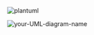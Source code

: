 ![plantuml](http://www.plantuml.com/plantuml/proxy?src=https://raw.githubusercontent.com/Future-Csg3/nkaca-training-docs/main/10_%E6%A4%9C%E8%A8%8E/01_GraphQL/graphql.iuml)

![your-UML-diagram-name](http://www.plantuml.com/plantuml/proxy?cache=no&src=https://raw.githubusercontent.com/jonashackt/plantuml-markdown/master/example-uml.iuml)
